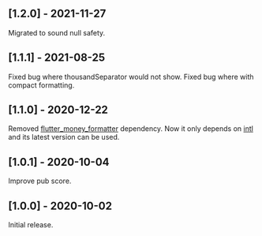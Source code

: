 ## [1.2.0] - 2021-11-27

Migrated to sound null safety.

## [1.1.1] - 2021-08-25

Fixed bug where thousandSeparator would not show.
Fixed bug where with compact formatting.

## [1.1.0] - 2020-12-22

Removed [flutter_money_formatter](https://pub.dev/packages/flutter_money_formatter) dependency. Now
it only depends on [intl](https://pub.dev/packages/intl) and its latest version can be used.

## [1.0.1] - 2020-10-04

Improve pub score.

## [1.0.0] - 2020-10-02

Initial release.

